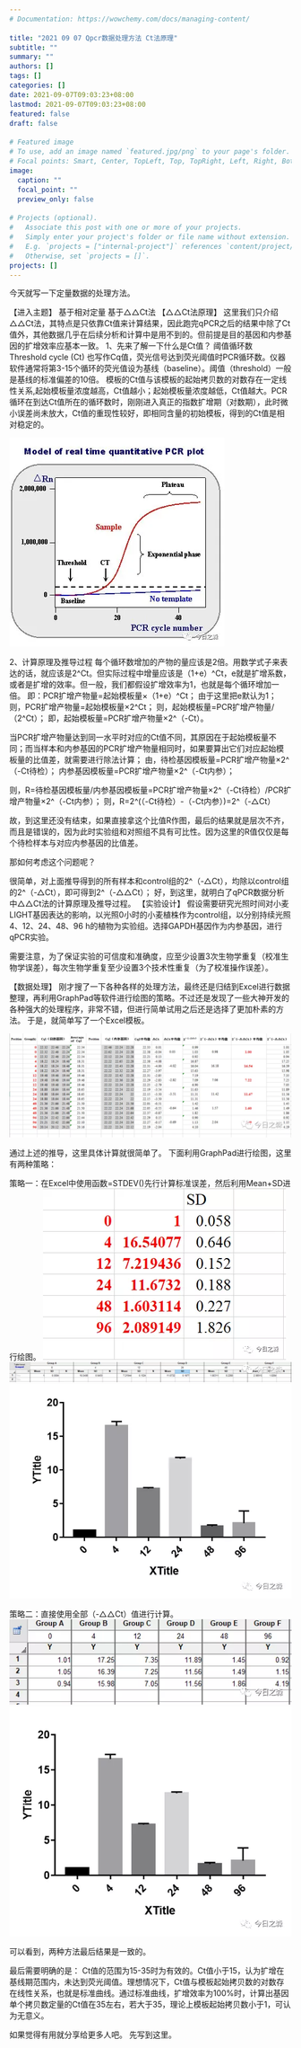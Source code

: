 ```yaml
---
# Documentation: https://wowchemy.com/docs/managing-content/

title: "2021 09 07 Qpcr数据处理方法 Ct法原理"
subtitle: ""
summary: ""
authors: []
tags: []
categories: []
date: 2021-09-07T09:03:23+08:00
lastmod: 2021-09-07T09:03:23+08:00
featured: false
draft: false

# Featured image
# To use, add an image named `featured.jpg/png` to your page's folder.
# Focal points: Smart, Center, TopLeft, Top, TopRight, Left, Right, BottomLeft, Bottom, BottomRight.
image:
  caption: ""
  focal_point: ""
  preview_only: false

# Projects (optional).
#   Associate this post with one or more of your projects.
#   Simply enter your project's folder or file name without extension.
#   E.g. `projects = ["internal-project"]` references `content/project/deep-learning/index.md`.
#   Otherwise, set `projects = []`.
projects: []
---
```

今天就写一下定量数据的处理方法。

【进入主题】
基于相对定量
基于△△Ct法
【△△Ct法原理】
这里我们只介绍△△Ct法，其特点是只依靠Ct值来计算结果，因此跑完qPCR之后的结果中除了Ct值外，其他数据几乎在后续分析和计算中是用不到的。但前提是目的基因和内参基因的扩增效率应基本一致。
1、先来了解一下什么是Ct值？
阈值循环数 Threshold cycle (Ct) 也写作Cq值，荧光信号达到荧光阈值时PCR循环数。仪器软件通常将第3-15个循环的荧光值设为基线（baseline）。阈值（threshold）一般是基线的标准偏差的10倍。
模板的Ct值与该模板的起始拷贝数的对数存在一定线性关系,起始模板量浓度越高，Ct值越小；起始模板量浓度越低，Ct值越大。PCR循环在到达Ct值所在的循环数时，刚刚进入真正的指数扩增期（对数期），此时微小误差尚未放大，Ct值的重现性较好，即相同含量的初始模板，得到的Ct值是相对稳定的。

![](p1.png)

2、计算原理及推导过程
每个循环数增加的产物的量应该是2倍。用数学式子来表达的话，就应该是2^Ct。但实际过程中增量应该是（1+e）^Ct，e就是扩增系数，或者是扩增的效率。但一般，我们都假设扩增效率为1，也就是每个循环增加一倍。
即：PCR扩增产物量=起始模板量×（1+e）^Ct；
由于这里把e默认为1；
则，PCR扩增产物量=起始模板量×2^Ct；
则，起始模板量=PCR扩增产物量/（2^Ct）；
即，起始模板量=PCR扩增产物量×2^（-Ct）。

当PCR扩增产物量达到同一水平时对应的Ct值不同，其原因在于起始模板量不同；而当样本和内参基因的PCR扩增产物量相同时，如果要算出它们对应起始模板量的比值差，就需要进行除法计算；
由，待检基因模板量=PCR扩增产物量×2^（-Ct待检）；
内参基因模板量=PCR扩增产物量×2^（-Ct内参）；

则，R=待检基因模板量/内参基因模板量=PCR扩增产物量×2^（-Ct待检）/PCR扩增产物量×2^（-Ct内参）；
则，R=2^(（-Ct待检）-（-Ct内参）)=2^（-△Ct）

故，到这里还没有结束，如果直接拿这个比值R作图，最后的结果就是层次不齐，而且是错误的，因为此时实验组和对照组不具有可比性。因为这里的R值仅仅是每个待检样本与对应内参基因的比值差。

那如何考虑这个问题呢？

很简单，对上面推导得到的所有样本和control组的2^（-△Ct），均除以control组的2^（-△Ct），即可得到2^（-△△Ct）；
好，到这里，就明白了qPCR数据分析中△△Ct法的计算原理及推导过程。
【实验设计】
假设需要研究光照时间对小麦LIGHT基因表达的影响，以光照0小时的小麦植株作为control组，以分别持续光照4、12、24、48、96 h的植物为实验组。选择GAPDH基因作为内参基因，进行qPCR实验。

需要注意，为了保证实验的可信度和准确度，应至少设置3次生物学重复（校准生物学误差），每次生物学重复至少设置3个技术性重复（为了校准操作误差）。

【数据处理】
刚才搜了一下各种各样的处理方法，最终还是归结到Excel进行数据整理，再利用GraphPad等软件进行绘图的策略。不过还是发现了一些大神开发的各种强大的处理程序，非常不错，但进行简单试用之后还是选择了更加朴素的方法。
于是，就简单写了一个Excel模板。

![](p2.png)

通过上述的推导，这里具体计算就很简单了。
下面利用GraphPad进行绘图，这里有两种策略： 

策略一：在Excel中使用函数=STDEV()先行计算标准误差，然后利用Mean+SD进行绘图。
![](p3.png)
![](p4.png)
![](p5.png)

策略二：直接使用全部（-△△Ct）值进行计算。
![](p6.png)
![](p7.png)

可以看到，两种方法最后结果是一致的。

最后需要明确的是：
Ct值的范围为15-35时为有效的。Ct值小于15，认为扩增在基线期范围内，未达到荧光阈值。理想情况下，Ct值与模板起始拷贝数的对数存在线性关系，也就是标准曲线。通过标准曲线，扩增效率为100%时，计算出基因单个拷贝数定量的Ct值在35左右，若大于35，理论上模板起始拷贝数小于1，可认为无意义。

如果觉得有用就分享给更多人吧。
先写到这里。